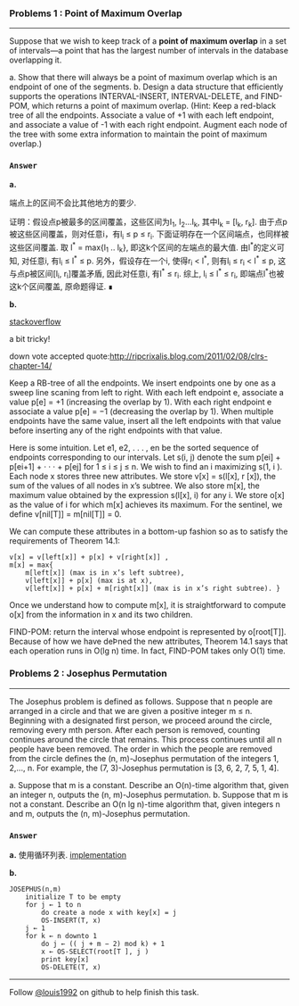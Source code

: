 ### Problems 1 : Point of Maximum Overlap
***
Suppose that we wish to keep track of a **point of maximum overlap** in a set of intervals—a point that has the largest number of intervals in the database overlapping it.

a. Show that there will always be a point of maximum overlap which is an endpoint of one of the segments.
b. Design a data structure that efficiently supports the operations INTERVAL-INSERT, INTERVAL-DELETE, and FIND-POM, which returns a point of maximum overlap. (Hint: Keep a red-black tree of all the endpoints. Associate a value of +1 with each left endpoint, and associate a value of -1 with each right endpoint. Augment each node of the tree with some extra information to maintain the point of maximum overlap.)

### `Answer`
**a.**

端点上的区间不会比其他地方的要少.

证明：假设点p被最多的区间覆盖，这些区间为I<sub>1</sub>, I<sub>2</sub>...I<sub>k</sub>, 其中I<sub>k</sub> = [l<sub>k</sub>, r<sub>k</sub>]. 由于点p被这些区间覆盖，则对任意i，有l<sub>i</sub> ≤ p ≤ r<sub>i</sub>. 下面证明存在一个区间端点，也同样被这些区间覆盖. 
取 l<sup>\*</sup> = max{l<sub>1</sub> .. l<sub>k</sub>}, 即这k个区间的左端点的最大值. 
由l<sup>\*</sup>的定义可知, 对任意i, 有l<sub>i</sub> ≤ l<sup>\*</sup> ≤ p. 另外，假设存在一个i, 使得r<sub>i</sub> < l<sup>\*</sup>, 则有l<sub>i</sub> ≤ r<sub>i</sub> < l<sup>\*</sup> ≤ p, 这与点p被区间[l<sub>i</sub>, r<sub>i</sub>]覆盖矛盾, 因此对任意i, 有l<sup>\*</sup> ≤ r<sub>i</sub>. 综上, l<sub>i</sub> ≤ l<sup>\*</sup> ≤ r<sub>i</sub>, 即端点l<sup>\*</sup>也被这k个区间覆盖, 原命题得证. ∎

**b.**

[stackoverflow](http://stackoverflow.com/questions/14780324/point-of-maximum-overlap)

a bit tricky!


down vote
accepted
quote:http://ripcrixalis.blog.com/2011/02/08/clrs-chapter-14/

Keep a RB-tree of all the endpoints. We insert endpoints one by one as a sweep line scaning from left to right. With each left endpoint e, associate a value p[e] = +1 (increasing the overlap by 1). With each right endpoint e associate a value p[e] = −1 (decreasing the overlap by 1). When multiple endpoints have the same value, insert all the left endpoints with that value before inserting any of the right endpoints with that value.

Here is some intuition. Let e1, e2, . . . , en be the sorted sequence of endpoints corresponding to our intervals. Let s(i, j) denote the sum p[ei] + p[ei+1] + · · · + p[ej] for 1 ≤ i ≤ j ≤ n. We wish to find an i maximizing s(1, i ). Each node x stores three new attributes. We store v[x] = s(l[x], r [x]), the sum of the values of all nodes in x’s subtree. We also store m[x], the maximum value obtained by the expression s(l[x], i) for any i. We store o[x] as the value of i for which m[x] achieves its maximum. For the sentinel, we define v[nil[T]] = m[nil[T]] = 0.

We can compute these attributes in a bottom-up fashion so as to satisfy the requirements of Theorem 14.1:

	v[x] = v[left[x]] + p[x] + v[right[x]] ,
	m[x] = max{
		m[left[x]] (max is in x’s left subtree),
		v[left[x]] + p[x] (max is at x),
		v[left[x]] + p[x] + m[right[x]] (max is in x’s right subtree). }
Once we understand how to compute m[x], it is straightforward to compute o[x] from the information in x and its two children.

FIND-POM: return the interval whose endpoint is represented by o[root[T]]. Because of how we have deÞned the new attributes, Theorem 14.1 says that each operation runs in O(lg n) time. In fact, FIND-POM takes only O(1) time.


### Problems 2 : Josephus Permutation
***
The Josephus problem is defined as follows. Suppose that n people are arranged in a circle and that we are given a positive integer m ≤ n. Beginning with a designated first person, we proceed around the circle, removing every mth person. After each person is removed, counting continues around the circle that remains. This process continues until all n people have been removed. The order in which the people are removed from the circle defines the (n, m)-Josephus permutation of the integers 1, 2,..., n. For example, the (7, 3)-Josephus permutation is [3, 6, 2, 7, 5, 1, 4].

a. Suppose that m is a constant. Describe an O(n)-time algorithm that, given an integer n, outputs the (n, m)-Josephus permutation.
b. Suppose that m is not a constant. Describe an O(n lg n)-time algorithm that, given integers n and m, outputs the (n, m)-Josephus permutation.


### `Answer`

**a.** 使用循环列表. [implementation](./exercise_code/m-Josephus.cpp)

**b.**

	JOSEPHUS(n,m)
		initialize T to be empty
		for j ← 1 to n
    		do create a node x with key[x] = j
        	OS-INSERT(T, x)
		j ← 1
		for k ← n downto 1
    		do j ← (( j + m − 2) mod k) + 1
        	x ← OS-SELECT(root[T ], j )
        	print key[x]
        	OS-DELETE(T, x)

***
Follow [@louis1992](https://github.com/gzc) on github to help finish this task.

